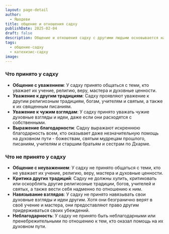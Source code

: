 ```yaml
---
layout: page-detail
author:
  - Яшодеви
title: общение и отношения садху
publishDate: 2025-02-04
draft: false
description: Общение и отношения садху с другими людьми основывается на взаимном уважении, принятии другого мнения, ахимсе.
tags:
  - общение-садху
  - катехизис-садху
image:
---
```

### Что принято у садху
- **Общение с уважением**: У садху принято общаться с теми, кто уважает их учение, религию, веру, мастера и духовные ценности.
- **Уважение к другим традициям**: Садху проявляют уважение к другим религиозным традициям, богам, учителям и святым, а также к их священным писаниям.
- **Уважение к чужим взглядам**: У садху принято уважать чужие духовные взгляды и идеи, даже если они расходятся с собственными.
- **Выражение благодарности**: Садху выражают искреннюю благодарность всем, кто оказывает даже незначительную помощь на духовном пути - божествам, святым мудрецам прошлого, писаниям, учителям и старшим братьям и сестрам по Дхарме.

### Что не принято у садху
- **Общение с неуважением**: У садху не принято общаться с теми, кто не уважает их учение, религию, веру, мастера и духовные ценности.
- **Критика других традиций**: Садху не должны хулить, критиковать или оскорблять другие религиозные традиции, богов, учителей и святых, а также вести себя надменно по отношению к ним.
- **Навязывание взглядов**: У садху не принято навязывать свои духовные взгляды и идеи другим. Хотя они безгранично верят в своё учение и мастера, они предоставляют право другим придерживаться своих убеждений.
- **Неблагодарность**: У садху не принято быть неблагодарными или пренебрежительными по отношению к тем, кто оказал помощь на их духовном пути.